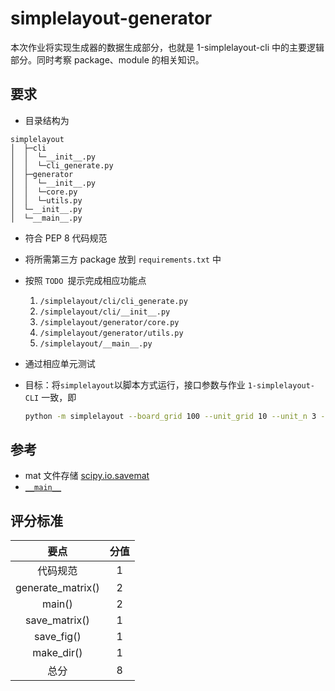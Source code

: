 # simplelayout-generator

本次作业将实现生成器的数据生成部分，也就是 1-simplelayout-cli 中的主要逻辑部分。同时考察 package、module 的相关知识。

## 要求

- 目录结构为 

```
simplelayout
│  ├─cli
│  │  └─__init__.py
│  │  └─cli_generate.py
│  ├─generator
│  │  └─__init__.py
│  │  └─core.py
│  │  └─utils.py
│  └─__init__.py
│  └─__main__.py
```

- 符合 PEP 8 代码规范
- 将所需第三方 package 放到 `requirements.txt` 中
- 按照 `TODO `提示完成相应功能点
  1. `/simplelayout/cli/cli_generate.py`
  2. `/simplelayout/cli/__init__.py`
  3. `/simplelayout/generator/core.py`
  4. `/simplelayout/generator/utils.py`
  5. `/simplelayout/__main__.py`
- 通过相应单元测试
- 目标：将`simplelayout`以脚本方式运行，接口参数与作业 `1-simplelayout-CLI` 一致，即

  ```bash
  python -m simplelayout --board_grid 100 --unit_grid 10 --unit_n 3 --positions 1 15 33 --outdir dir1/dir2 --file_name example
  ```

## 参考

- mat 文件存储 [scipy.io.savemat](https://docs.scipy.org/doc/scipy/reference/generated/scipy.io.savemat.html#scipy.io.savemat)
- [`__main__`](https://docs.python.org/3/library/__main__.html)

## 评分标准

|       要点        | 分值  |
| :---------------: | :---: |
|     代码规范      |   1   |
| generate_matrix() |   2   |
|      main()       |   2   |
|   save_matrix()   |   1   |
|    save_fig()     |   1   |
|    make_dir()     |   1   |
|       总分        |   8   |


